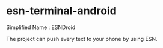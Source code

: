 # esn-terminal-android
Simplified Name : ESNDroid

The project can push every text to your phone by using ESN.

